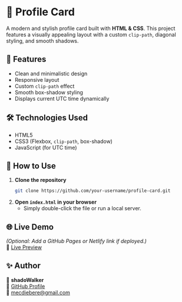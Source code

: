 # 🚀 Profile Card

A modern and stylish profile card built with **HTML & CSS**. This project features a visually appealing layout with a custom `clip-path`, diagonal styling, and smooth shadows.

## 🎨 Features
- Clean and minimalistic design
- Responsive layout
- Custom `clip-path` effect
- Smooth box-shadow styling
- Displays current UTC time dynamically

## 🛠️ Technologies Used
- HTML5
- CSS3 (Flexbox, `clip-path`, box-shadow)
- JavaScript (for UTC time)

## 🚀 How to Use
1. **Clone the repository**  
   ```sh
   git clone https://github.com/your-username/profile-card.git
   ```
2. **Open `index.html` in your browser**  
   - Simply double-click the file or run a local server.

## 🌐 Live Demo
*(Optional: Add a GitHub Pages or Netlify link if deployed.)*  
🔗 [Live Preview](https://moonlit-mooncake-39e62d.netlify.app/)

## ✨ Author
👤 **shadoWalker**  
🔗 [GitHub Profile](https://github.com/shado-w-alker/)  
📧 mecdiebere@gmail.com
